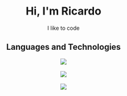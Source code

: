 <h1 align="center">Hi, I'm Ricardo</h1>
<p align="center">I like to code</p>

<h2 align="center">Languages and Technologies</h2>
<p align="center">
  <div align="center">
    <img src="https://skillicons.dev/icons?i=go,typescript,ocaml"/>
    <br></br>
    <img src="https://skillicons.dev/icons?i=react,tailwind,next,express,nest"/>
    <br></br>
    <img src="https://skillicons.dev/icons?i=neovim,linux,bash,git,jest,docker,kubernetes"/>
  </div>
</p>
